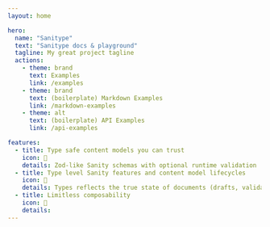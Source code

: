 ```yaml
---
layout: home

hero:
  name: "Sanitype"
  text: "Sanitype docs & playground"
  tagline: My great project tagline
  actions:
    - theme: brand
      text: Examples
      link: /examples
    - theme: brand
      text: (boilerplate) Markdown Examples
      link: /markdown-examples
    - theme: alt
      text: (boilerplate) API Examples
      link: /api-examples

features:
  - title: Type safe content models you can trust
    icon: 🦺
    details: Zod-like Sanity schemas with optional runtime validation
  - title: Type level Sanity features and content model lifecycles
    icon: 📗
    details: Types reflects the true state of documents (drafts, validated, stored), type safe content migrations.
  - title: Limitless composability
    icon: 🧩
    details: 
---
```


